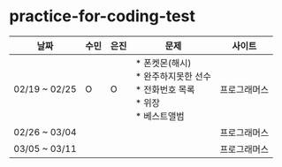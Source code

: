 # practice-for-coding-test

|날짜           |수민  |은진 | 문제     | 사이트|
|---------------|-----|-----|----------|------|
|02/19 ~ 02/25| O  | O | * 폰켓몬(해시)  </br> * 완주하지못한 선수 </br> * 전화번호 목록 </br> * 위장 </br> * 베스트앨범| 프로그래머스 |
|02/26 ~ 03/04| | | |프로그래머스|
|03/05 ~ 03/11| | | |프로그래머스|
